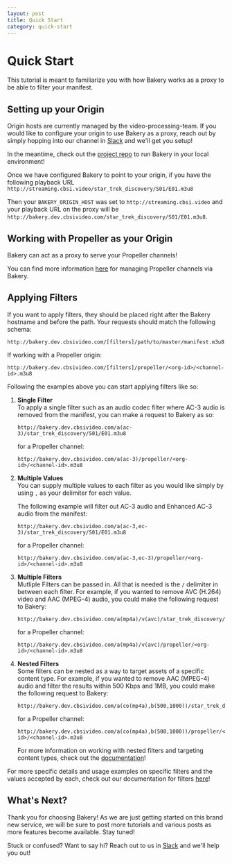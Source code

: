 ```yaml
---
layout: post
title: Quick Start
category: quick-start
---
```


# Quick Start

This tutorial is meant to familiarize you with how Bakery works as a proxy to be able to filter your manifest.


## Setting up your Origin

Origin hosts are currently managed by the video-processing-team. If you would like to configure your origin to use Bakery as a proxy, reach out by simply hopping into our channel in <a href="https://cbs.slack.com/app_redirect?channel=i-vidtech-mediahub" target="_blank">Slack</a> and we'll get you setup!

In the meantime, check out the <a href="https://github.com/cbsinteractive/bakery">project repo</a> to run Bakery in your local environment!

Once we have configured Bakery to point to your origin, if you have the following playback URL `http://streaming.cbsi.video/star_trek_discovery/S01/E01.m3u8`

Then your `BAKERY_ORIGIN_HOST` was set to `http://streaming.cbsi.video` and your playback URL on the proxy will be `http://bakery.dev.cbsivideo.com/star_trek_discovery/S01/E01.m3u8`. 


## Working with Propeller as your Origin

Bakery can act as a proxy to serve your Propeller channels!

You can find more information <a href="/bakery/propeller">here</a> for managing Propeller channels via Bakery.

## Applying Filters

If you want to apply filters, they should be placed right after the Bakery hostname and before the path. Your requests should match the following schema:

    http://bakery.dev.cbsivideo.com/[filters]/path/to/master/manifest.m3u8

If working with a Propeller origin:

    http://bakery.dev.cbsivideo.com/[filters]/propeller/<org-id>/<channel-id>.m3u8


Following the examples above you can start applying filters like so:

1. **Single Filter**
    <br>To apply a single filter such as an audio codec filter where AC-3 audio is removed from the manifest, you can make a request to Bakery as so:

    ```
    http://bakery.dev.cbsivideo.com/a(ac-3)/star_trek_discovery/S01/E01.m3u8
    ```
    for a Propeller channel:
    ```
    http://bakery.dev.cbsivideo.com/a(ac-3)/propeller/<org-id>/<channel-id>.m3u8
    ```

2. **Multiple Values**
    <br>You can supply multiple values to each filter as you would like simply by using `,` as your delimiter for each value. 

    The following example will filter out AC-3 audio and Enhanced AC-3 audio from the manifest:

    ```
    http://bakery.dev.cbsivideo.com/a(ac-3,ec-3)/star_trek_discovery/S01/E01.m3u8
    ```
    for a Propeller channel:
    ```
    http://bakery.dev.cbsivideo.com/a(ac-3,ec-3)/propeller/<org-id>/<channel-id>.m3u8
    ```

3. **Multiple Filters**
    <br>Mutliple Filters can be passed in. All that is needed is the `/` delimiter in between each filter. For example, if you wanted to remove AVC (H.264) video and AAC (MPEG-4) audio, you could make the following request to Bakery:

    ```
    http://bakery.dev.cbsivideo.com/a(mp4a)/v(avc)/star_trek_discovery/S01/E01.m3u8
    ```
    for a Propeller channel:
    ```
    http://bakery.dev.cbsivideo.com/a(mp4a)/v(avc)/propeller/<org-id>/<channel-id>.m3u8
    ```

4. **Nested Filters**
    <br>Some filters can be nested as a way to target assets of a specific content type. For example, if you wanted to remove AAC (MPEG-4) audio and filter the results within 500 Kbps and 1MB, you could make the following request to Bakery:

    ```
    http://bakery.dev.cbsivideo.com/a(co(mp4a),b(500,1000))/star_trek_discovery/S01/E01.m3u8
    ```
    for a Propeller channel:
    ```
    http://bakery.dev.cbsivideo.com/a(co(mp4a),b(500,1000))/propeller/<org-id>/<channel-id>.m3u8
    ```

    For more information on working with nested filters and targeting content types, check out the <a href="/bakery/filters/nested-filters.html">documentation</a>!

For more specific details and usage examples on specific filters and the values accepted by each, check out our documentation for filters <a href="/bakery/filters">here</a>!


## What's Next?

Thank you for choosing Bakery! As we are just getting started on this brand new service, we will be sure to post more tutorials and various posts as more features become available. Stay tuned!

Stuck or confused? Want to say hi? Reach out to us in <a href="https://cbs.slack.com/app_redirect?channel=i-vidtech-mediahub" target="_blank">Slack</a> and we'll help you out!
